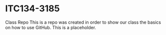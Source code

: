 # ITC134-3185
Class Repo
This is a repo was created in order to show our class the basics on how to use GitHub. This is a placeholder.

